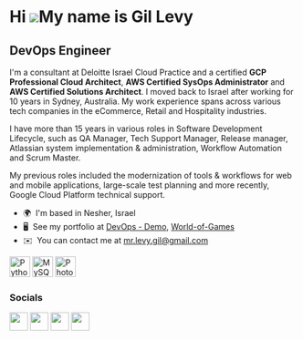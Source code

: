 Hi ![](https://user-images.githubusercontent.com/18350557/176309783-0785949b-9127-417c-8b55-ab5a4333674e.gif)My name is Gil Levy
================================================================================================================================

DevOps Engineer
---------------

I'm a consultant at Deloitte Israel Cloud Practice and a certified **GCP Professional Cloud Architect**, **AWS Certified SysOps Administrator** and **AWS Certified Solutions Architect**.
I moved back to Israel after working for 10 years in Sydney, Australia. My work experience spans across various tech companies in the eCommerce, Retail and Hospitality industries.

I have more than 15 years in various roles in Software Development Lifecycle, such as QA Manager, Tech Support Manager, Release manager, Atlassian system implementation & administration, Workflow Automation and Scrum Master.

My previous roles included the modernization of tools & workflows for web and mobile applications, large-scale test planning and more recently, Google Cloud Platform technical support.


*   🌍  I'm based in Nesher, Israel
*   🖥️  See my portfolio at [DevOps - Demo](https://github.com/Gil80/DevOps-Exercises), [World-of-Games](https://github.com/Gil80/World-of-Games)
*   ✉️  You can contact me at [mr.levy.gil@gmail.com](mailto:mr.levy.gil@gmail.com)


<p align="left">
<a href="https://www.python.org/" target="_blank" rel="noreferrer"><img src="https://raw.githubusercontent.com/danielcranney/readme-generator/main/public/icons/skills/python-colored.svg" width="36" height="36" alt="Python" /></a>
<a href="https://www.mysql.com/" target="_blank" rel="noreferrer"><img src="https://raw.githubusercontent.com/danielcranney/readme-generator/main/public/icons/skills/mysql-colored.svg" width="36" height="36" alt="MySQL" /></a>
<a href="https://www.adobe.com/uk/products/photoshop.html" target="_blank" rel="noreferrer"><img src="https://raw.githubusercontent.com/danielcranney/readme-generator/main/public/icons/skills/photoshop-colored.svg" width="36" height="36" alt="Photoshop" /></a>
</p>
                    

### Socials
                  
<p align="left">
<a href="https://www.github.com/Gil80" target="_blank" rel="noreferrer"><img src="https://raw.githubusercontent.com/danielcranney/readme-generator/main/public/icons/socials/github.svg" width="32" height="32" /></a> 
<a href="http://www.instagram.com/iamgillevy" target="_blank" rel="noreferrer"><img src="https://raw.githubusercontent.com/danielcranney/readme-generator/main/public/icons/socials/instagram.svg" width="32" height="32" /></a> 
<a href="https://www.linkedin.com/in/gil-levy" target="_blank" rel="noreferrer"><img src="https://raw.githubusercontent.com/danielcranney/readme-generator/main/public/icons/socials/linkedin.svg" width="32" height="32" /></a> 
<a href="https://www.twitter.com/nik0ndude" target="_blank" rel="noreferrer"><img src="https://raw.githubusercontent.com/danielcranney/readme-generator/main/public/icons/socials/twitter.svg" width="32" height="32" /></a></p>
